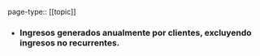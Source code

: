 page-type:: [[topic]]
- ### Ingresos generados anualmente por clientes, excluyendo ingresos no recurrentes.



